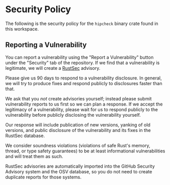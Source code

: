 # Security Policy

The following is the security policy for the `hipcheck` binary crate found in this workspace.

## Reporting a Vulnerability

You can report a vulnerability using the "Report a Vulnerability" button under
the "Security" tab of the repository. If we find that a vulnerability is legitimate,
we will create a [RustSec](https://rustsec.org/) advisory.

Please give us 90 days to respond to a vulnerability disclosure. In general, we
will try to produce fixes and respond publicly to disclosures faster than that.

We ask that you _not_ create advisories yourself; instead please submit
vulnerability reports to us first so we can plan a response. If we accept the
legitimacy of a vulnerability, please wait for us to respond publicly to the
vulnerability before publicly disclosing the vulnerability yourself.

Our response will include publication of new versions, yanking of old versions,
and public disclosure of the vulnerability and its fixes in the RustSec database.

We consider soundness violations (violations of safe Rust's memory, thread, or
type safety guarantees) to be at least informational vulnerabilities and
will treat them as such.

RustSec advisories are automatically imported into the GitHub Security Advisory
system and the OSV database, so you do not need to create duplicate reports for
those systems.